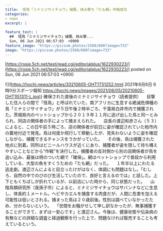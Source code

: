 ```yaml
---
title:  怪鳥「ミナミジサイチョウ」捕獲、挟み撃ち「たも網」作戦成功  
categories:
- news
excerpt: |
  
feature_text: |
  ##  怪鳥「ミナミジサイチョウ」捕獲、挟み撃...
  Sun, 06 Jun 2021 06:57:03  +0900
feature_image: "https://picsum.photos/2560/600?image=733"
image: "https://picsum.photos/2560/600?image=733"
---
```


[https://rosie.5ch.net/test/read.cgi/editorialplus/1622930223/](https://rosie.5ch.net/test/read.cgi/editorialplus/1622930223/)
posted on Sun, 06 Jun 2021 06:57:03  +0900

<!--more-->

![](https://hochi.news/articles/20210605-OHT1T51252.html 2021年6月6日 6時0分スポーツ報知 [https://hochi.news/images/2021/06/05/20210605-OHT1I51311-L.jpg)](https://hochi.news/images/2021/06/05/20210605-OHT1I51311-L.jpg)) 確保された直後のミナミジサイチョウ（読者提供） 　目撃した住人らの間で「怪鳥」と呼ばれていた、南アフリカに生息する絶滅危惧種の鳥「ミナミジサイチョウ」が５日午後２時半ごろ、千葉県白井市内で捕獲された。茨城県内のペットショップから２０１９年１１月に逃げ出した鳥と同一とみられ、同店の関係者の手によって捕まえられた。 　店長の渡辺和彦さん（５３）によると、この日午前５時ごろ、店の関係者が前日に姿が確認されていた柏市内の農地付近で発見。鳥は何度か飛行して移動したが、見失わないように姿を確認しながら、捕獲できるチャンスをうかがっていた。 　その後、鳥は捕獲された地点に到着。同所はビニールハウスが近くにあり、捕獲者が姿を隠して待ち構えやすいことなどから“作戦”を決行した。捕獲者の反対側から別の店関係者が鳥を追い込み、最後は柄のついた網で「確保」。網はペットショップで普段から利用している、大型の魚をすくうための「たも網」だった。 　１年半以上にわたる逃走劇。渡辺さんによると目立ったけがはなく、体調にも問題はなし。「むしろ、自然の中でのびのび生活していたので、良好と言えるのでは」と話した。上下ともくちばしが折れているが、以前店にいた時から、同じ状態だった。 　山階鳥類研究所（我孫子市）によると、ミナミジサイチョウはサバンナなどに生息し、体長約１メートル。ヘビやカエルを捕食する肉食だが、人間に危害を加える可能性は低いとされる。捕まった鳥は２０歳前後。性別は調べていなかったため、分からないという。 　「世間をお騒がせして申し訳なかったが、無事捕獲することができて、まずは一安心です」と渡辺さん。今後は、健康状態や伝染病の有無などの詳細な調査と経過観察を行った上で、問題なければ販売することも考えているという。

